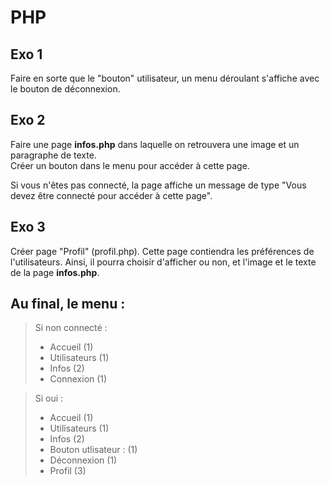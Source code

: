 # PHP
## Exo 1
Faire en sorte que le "bouton" utilisateur, un menu déroulant s'affiche avec le bouton de déconnexion.


## Exo 2
Faire une page __infos.php__ dans laquelle on retrouvera une image et un paragraphe de texte.  
Créer un bouton dans le menu pour accéder à cette page.

Si vous n'êtes pas connecté, la page affiche un message de type "Vous devez être connecté pour accéder à cette page".

## Exo 3
Créer page "Profil" (profil.php).
Cette page contiendra les préférences de l'utilisateurs.
Ainsi, il pourra choisir d'afficher ou non, et l'image et le texte de la page __infos.php__.

## Au final, le menu :
>Si non connecté : 
>- Accueil (1)
>- Utilisateurs (1)
>- Infos (2)
>- Connexion (1)

>Si oui :
>- Accueil (1)
>- Utilisateurs (1)
>- Infos (2)
>- Bouton utlisateur : (1)
>  - Déconnexion (1)
>  - Profil (3)

